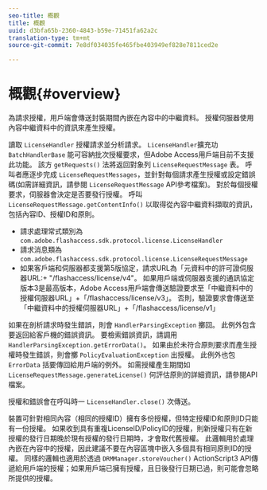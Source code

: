 ```yaml
---
seo-title: 概觀
title: 概觀
uuid: d3bfa65b-2360-4843-b59e-71451fa62a2c
translation-type: tm+mt
source-git-commit: 7e8df034035fe465fbe403949ef828e7811ced2e

---
```



# 概觀{#overview}

為請求授權，用戶端會傳送封裝期間內嵌在內容中的中繼資料。 授權伺服器使用內容中繼資料中的資訊來產生授權。

讀取 `LicenseHandler` 授權請求並分析請求。 `LicenseHandler`擴充功 `BatchHandlerBase` 能可容納批次授權要求，但Adobe Access用戶端目前不支援此功能。 該方 `getRequests()` 法將返回對象列 `LicenseRequestMessage` 表。 呼叫者應逐步完成 `LicenseRequestMessages`，並針對每個請求產生授權或設定錯誤碼(如需詳細資訊，請參閱 `LicenseRequestMessage` API參考檔案)。 對於每個授權要求，伺服器會決定是否要發行授權。 呼叫 `LicenseRequestMessage.getContentInfo()` 以取得從內容中繼資料擷取的資訊，包括內容ID、授權ID和原則。

* 請求處理常式類別為 `com.adobe.flashaccess.sdk.protocol.license.LicenseHandler`
* 請求消息類為 `com.adobe.flashaccess.sdk.protocol.license.LicenseRequestMessage`
* 如果客戶端和伺服器都支援第5版協定，請求URL為「元資料中的許可證伺服器URL:+ &quot;/flashaccess/license/v4&quot;。 如果用戶端或伺服器支援的通訊協定版本3是最高版本，Adobe Access用戶端會傳送驗證要求至「中繼資料中的授權伺服器URL」+「/flashaccess/license/v3」。 否則，驗證要求會傳送至「中繼資料中的授權伺服器URL」+「/flashaccess/license/v1」

如果在剖析請求時發生錯誤，則會 `HandlerParsingException` 擲回。 此例外包含要返回給客戶機的錯誤資訊。 要檢索錯誤資訊，請調用 `HandlerParsingException.getErrorData()`。 如果由於未符合原則要求而產生授權時發生錯誤，則會擲 `PolicyEvaluationException` 出授權。 此例外也包 `ErrorData` 括要傳回給用戶端的例外。 如需授權產生期間如 `LicenseRequestMessage.generateLicense()` 何評估原則的詳細資訊，請參閱API檔案。

授權和錯誤會在呼叫時一 `LicenseHandler.close()` 次傳送。

裝置可針對相同內容（相同的授權ID）擁有多份授權，但特定授權ID和原則ID只能有一份授權。 如果收到具有重複LicenseID/PolicyID的授權，則新授權只有在新授權的發行日期晚於現有授權的發行日期時，才會取代舊授權。 此邏輯用於處理內嵌在內容中的授權，因此建議不要在內容區塊中嵌入多個具有相同原則ID的授權。 同樣的邏輯也適用於透過 `DRMManager.storeVoucher()` ActionScript3 API傳遞給用戶端的授權；如果用戶端已擁有授權，且日後發行日期已過，則可能會忽略所提供的授權。
